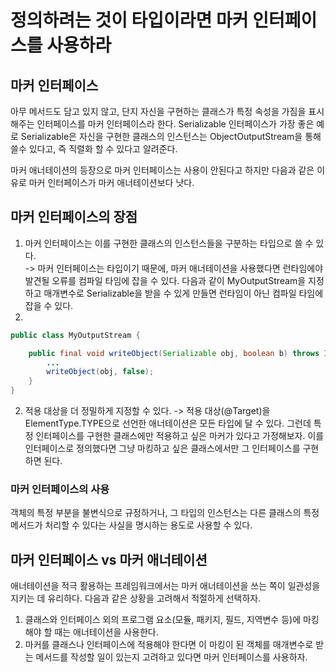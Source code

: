 # 정의하려는 것이 타입이라면 마커 인터페이스를 사용하라
## 마커 인터페이스
   아무 메서드도 담고 있지 않고, 단지 자신을 구현하는 클래스가 특정 속성을 가짐을 표시해주는 인터페이스를 마커 인터페이스라 한다. 
   Serializable 인터페이스가 가장 좋은 예로 Serializable은 자신을 구현한 클래스의 인스턴스는 ObjectOutputStream을 통해 쓸수 있다고, 즉 직렬화 할 수 있다고 알려준다.
   
마커 애너테이션의 등장으로 마커 인터페이스는 사용이 안된다고 하지만 다음과 같은 이유로 마커 인터페이스가 마커 애너테이션보다 낫다.

## 마커 인터페이스의 장점
1. 마커 인터페이스는 이를 구현한 클래스의 인스턴스들을 구분하는 타입으로 쓸 수 있다. <br>
 -> 마커 인터페이스는 타입이기 때문에, 마커 애너테이션을 사용했다면 런타임에야 발견될 오류를 컴파일 타임에 잡을 수 있다.
다음과 같이 MyOutputStream을 지정하고 매개변수로 Serializable을 받을 수 있게 만들면 런타임이 아닌 컴파일 타임에 잡을 수 있다.
2. 
~~~java
public class MyOutputStream {

    public final void writeObject(Serializable obj, boolean b) throws IOException {
        ...
        writeObject(obj, false);
    }
}
~~~

2. 적용 대상을 더 정밀하게 지정할 수 있다. 
 -> 적용 대상(@Target)을 ElementType.TYPE으로 선언한 애너테이션은 모든 타입에 달 수 있다. 그런데 특정 인터페이스를 구현한 클래스에만 적용하고 싶은 마커가 있다고 가정해보자.
이를 인터페이스로 정의했다면 그냥 마킹하고 싶은 클래스에서만 그 인터페이스를 구현하면 된다. 

### 마커 인터페이스의 사용
   객체의 특정 부분을 불변식으로 규정하거나, 그 타입의 인스턴스는 다른 클래스의 특정 메서드가 처리할 수 있다는 사실을 명시하는 용도로 사용할 수 있다.

## 마커 인터페이스 vs 마커 애너테이션
애너테이션을 적극 활용하는 프레임워크에서는 마커 애너테이션을 쓰는 쪽이 일관성을 지키는 데 유리하다. 다음과 같은 상황을 고려해서 적절하게 선택하자.
1. 클래스와 인터페이스 외의 프로그램 요소(모듈, 패키지, 필드, 지역변수 등)에 마킹해야 할 때는 애너테이션을 사용한다. 
2. 마커를 클래스나 인터페이스에 적용해야 한다면 이 마킹이 된 객체를 매개변수로 받는 메서드를 작성할 일이 있는지 고려하고 있다면 마커 인터페이스를 사용하자. 


